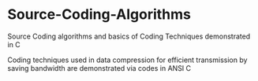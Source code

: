 # Source-Coding-Algorithms
Source Coding algorithms and basics of Coding Techniques demonstrated in C


Coding techniques used in data compression for efficient transmission by saving bandwidth are demonstrated via codes in ANSI C
